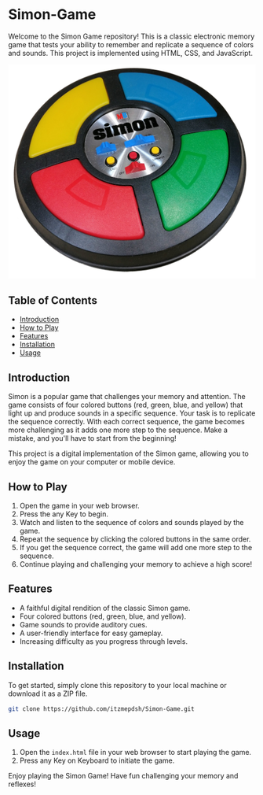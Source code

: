 # Simon-Game

Welcome to the Simon Game repository! This is a classic electronic memory game that tests your ability to remember and replicate a sequence of colors and sounds. This project is implemented using HTML, CSS, and JavaScript.

![Simon Game](Simon_Electronic_Game.jpg)

## Table of Contents

- [Introduction](#introduction)
- [How to Play](#how-to-play)
- [Features](#features)
- [Installation](#installation)
- [Usage](#usage)

## Introduction

Simon is a popular game that challenges your memory and attention. The game consists of four colored buttons (red, green, blue, and yellow) that light up and produce sounds in a specific sequence. Your task is to replicate the sequence correctly. With each correct sequence, the game becomes more challenging as it adds one more step to the sequence. Make a mistake, and you'll have to start from the beginning!

This project is a digital implementation of the Simon game, allowing you to enjoy the game on your computer or mobile device.

## How to Play

1. Open the game in your web browser.
2. Press the any Key to begin.
3. Watch and listen to the sequence of colors and sounds played by the game.
4. Repeat the sequence by clicking the colored buttons in the same order.
5. If you get the sequence correct, the game will add one more step to the sequence.
6. Continue playing and challenging your memory to achieve a high score!

## Features

- A faithful digital rendition of the classic Simon game.
- Four colored buttons (red, green, blue, and yellow).
- Game sounds to provide auditory cues.
- A user-friendly interface for easy gameplay.
- Increasing difficulty as you progress through levels.

## Installation

To get started, simply clone this repository to your local machine or download it as a ZIP file.

```bash
git clone https://github.com/itzmepdsh/Simon-Game.git
```

## Usage

1. Open the `index.html` file in your web browser to start playing the game.
2. Press any Key on Keyboard to initiate the game.

Enjoy playing the Simon Game! Have fun challenging your memory and reflexes!
